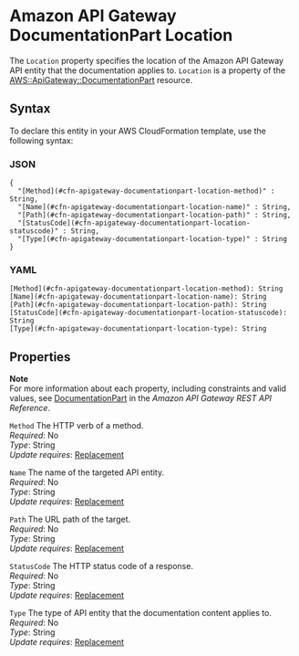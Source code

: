 # Amazon API Gateway DocumentationPart Location<a name="aws-properties-apigateway-documentationpart-location"></a>

The `Location` property specifies the location of the Amazon API Gateway API entity that the documentation applies to\. `Location` is a property of the [AWS::ApiGateway::DocumentationPart](aws-resource-apigateway-documentationpart.md) resource\.

## Syntax<a name="aws-properties-apigateway-documentationpart-location-syntax"></a>

To declare this entity in your AWS CloudFormation template, use the following syntax:

### JSON<a name="aws-properties-apigateway-documentationpart-location-syntax.json"></a>

```
{
  "[Method](#cfn-apigateway-documentationpart-location-method)" : String,
  "[Name](#cfn-apigateway-documentationpart-location-name)" : String,
  "[Path](#cfn-apigateway-documentationpart-location-path)" : String,
  "[StatusCode](#cfn-apigateway-documentationpart-location-statuscode)" : String,
  "[Type](#cfn-apigateway-documentationpart-location-type)" : String
}
```

### YAML<a name="aws-properties-apigateway-documentationpart-location-syntax.yaml"></a>

```
[Method](#cfn-apigateway-documentationpart-location-method): String
[Name](#cfn-apigateway-documentationpart-location-name): String
[Path](#cfn-apigateway-documentationpart-location-path): String
[StatusCode](#cfn-apigateway-documentationpart-location-statuscode): String
[Type](#cfn-apigateway-documentationpart-location-type): String
```

## Properties<a name="aws-properties-apigateway-documentationpart-location-properties"></a>

**Note**  
For more information about each property, including constraints and valid values, see [ DocumentationPart](http://docs.aws.amazon.com/apigateway/api-reference/resource/documentation-part/#location) in the *Amazon API Gateway REST API Reference*\.

`Method`  <a name="cfn-apigateway-documentationpart-location-method"></a>
The HTTP verb of a method\.  
 *Required*: No  
*Type*: String  
 *Update requires*: [Replacement](using-cfn-updating-stacks-update-behaviors.md#update-replacement) 

`Name`  <a name="cfn-apigateway-documentationpart-location-name"></a>
The name of the targeted API entity\.  
 *Required*: No  
*Type*: String  
 *Update requires*: [Replacement](using-cfn-updating-stacks-update-behaviors.md#update-replacement) 

`Path`  <a name="cfn-apigateway-documentationpart-location-path"></a>
The URL path of the target\.  
 *Required*: No  
*Type*: String  
 *Update requires*: [Replacement](using-cfn-updating-stacks-update-behaviors.md#update-replacement) 

`StatusCode`  <a name="cfn-apigateway-documentationpart-location-statuscode"></a>
The HTTP status code of a response\.  
 *Required*: No  
*Type*: String  
 *Update requires*: [Replacement](using-cfn-updating-stacks-update-behaviors.md#update-replacement) 

`Type`  <a name="cfn-apigateway-documentationpart-location-type"></a>
The type of API entity that the documentation content applies to\.  
 *Required*: No  
*Type*: String  
 *Update requires*: [Replacement](using-cfn-updating-stacks-update-behaviors.md#update-replacement) 